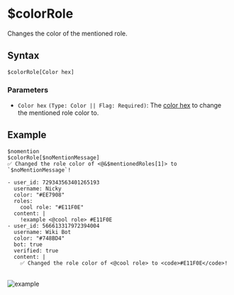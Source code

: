 # $colorRole
Changes the color of the mentioned role.

## Syntax
```
$colorRole[Color hex]
```

### Parameters
- `Color hex` `(Type: Color || Flag: Required)`: The [color hex](https://htmlcolorcodes.com/color-picker) to change the mentioned role color to.

## Example
```
$nomention
$colorRole[$noMentionMessage]
✅ Changed the role color of <@&$mentionedRoles[1]> to `$noMentionMessage`!
```

``` discord yaml
- user_id: 729343563401265193
  username: Nicky
  color: "#EE7908"
  roles:
    cool role: "#E11F0E"
  content: |
    !example <@cool role> #E11F0E
- user_id: 566613317972394004
  username: Wiki Bot
  color: "#748BD4"
  bot: true
  verified: true
  content: |
    ✅ Changed the role color of <@cool role> to <code>#E11F0E</code>!
```
\
![example](https://user-images.githubusercontent.com/111157596/257056832-3040aa89-91ea-428e-b362-3ed075cf620e.png)
